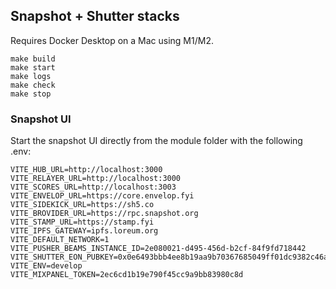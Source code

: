 ## Snapshot + Shutter stacks

Requires Docker Desktop on a Mac using M1/M2.

```
make build
make start
make logs
make check
make stop
```

### Snapshot UI 

Start the snapshot UI directly from the module folder with the following .env:

```
VITE_HUB_URL=http://localhost:3000
VITE_RELAYER_URL=http://localhost:3000
VITE_SCORES_URL=http://localhost:3003
VITE_ENVELOP_URL=https://core.envelop.fyi
VITE_SIDEKICK_URL=https://sh5.co
VITE_BROVIDER_URL=https://rpc.snapshot.org
VITE_STAMP_URL=https://stamp.fyi
VITE_IPFS_GATEWAY=ipfs.loreum.org
VITE_DEFAULT_NETWORK=1
VITE_PUSHER_BEAMS_INSTANCE_ID=2e080021-d495-456d-b2cf-84f9fd718442
VITE_SHUTTER_EON_PUBKEY=0x0e6493bbb4ee8b19aa9b70367685049ff01dc9382c46aed83f8bc07d2a5ba3e6030bd83b942c1fd3dff5b79bef3b40bf6b666e51e7f0be14ed62daaffad47435265f5c9403b1a801921981f7d8659a9bd91fe92fb1cf9afdb16178a532adfaf51a237103874bb03afafe9cab2118dae1be5f08a0a28bf488c1581e9db4bc23ca
VITE_ENV=develop
VITE_MIXPANEL_TOKEN=2ec6cd1b19e790f45cc9a9bb83980c8d
```